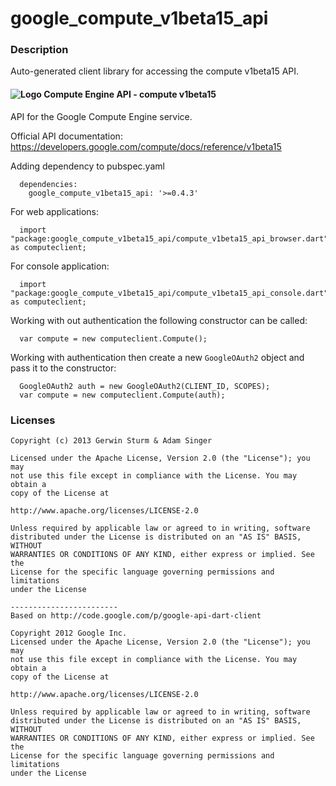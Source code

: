 # google_compute_v1beta15_api

### Description

Auto-generated client library for accessing the compute v1beta15 API.

#### ![Logo](http://www.google.com/images/icons/product/compute_engine-16.png) Compute Engine API - compute v1beta15

API for the Google Compute Engine service.

Official API documentation: https://developers.google.com/compute/docs/reference/v1beta15

Adding dependency to pubspec.yaml

```
  dependencies:
    google_compute_v1beta15_api: '>=0.4.3'
```

For web applications:

```
  import "package:google_compute_v1beta15_api/compute_v1beta15_api_browser.dart" as computeclient;
```

For console application:

```
  import "package:google_compute_v1beta15_api/compute_v1beta15_api_console.dart" as computeclient;
```

Working with out authentication the following constructor can be called:

```
  var compute = new computeclient.Compute();
```

Working with authentication then create a new `GoogleOAuth2` object and pass it to the constructor:


```
  GoogleOAuth2 auth = new GoogleOAuth2(CLIENT_ID, SCOPES);
  var compute = new computeclient.Compute(auth);
```

### Licenses

```
Copyright (c) 2013 Gerwin Sturm & Adam Singer

Licensed under the Apache License, Version 2.0 (the "License"); you may 
not use this file except in compliance with the License. You may obtain a 
copy of the License at

http://www.apache.org/licenses/LICENSE-2.0

Unless required by applicable law or agreed to in writing, software
distributed under the License is distributed on an "AS IS" BASIS, WITHOUT
WARRANTIES OR CONDITIONS OF ANY KIND, either express or implied. See the
License for the specific language governing permissions and limitations 
under the License

------------------------
Based on http://code.google.com/p/google-api-dart-client

Copyright 2012 Google Inc.
Licensed under the Apache License, Version 2.0 (the "License"); you may 
not use this file except in compliance with the License. You may obtain a
copy of the License at

http://www.apache.org/licenses/LICENSE-2.0

Unless required by applicable law or agreed to in writing, software
distributed under the License is distributed on an "AS IS" BASIS, WITHOUT
WARRANTIES OR CONDITIONS OF ANY KIND, either express or implied. See the
License for the specific language governing permissions and limitations 
under the License

```
